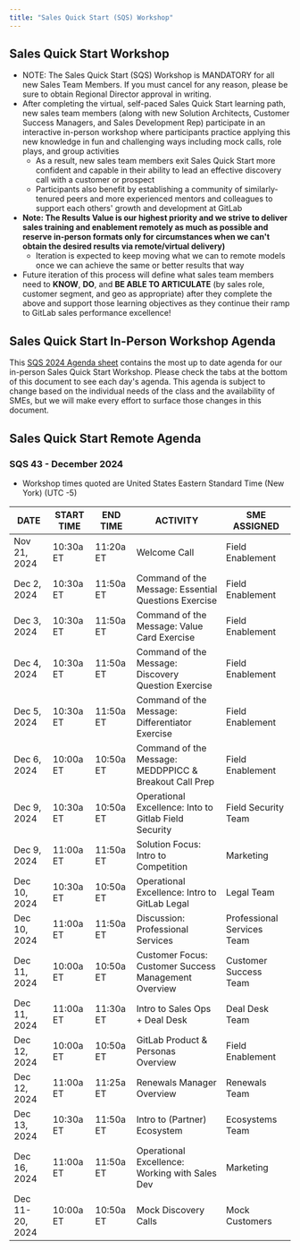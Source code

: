 ```yaml
---
title: "Sales Quick Start (SQS) Workshop"
---
```


## Sales Quick Start Workshop

- NOTE: The Sales Quick Start (SQS) Workshop is MANDATORY for all new Sales Team Members. If you must cancel for any reason, please be sure to obtain Regional Director approval in writing.
- After completing the virtual, self-paced Sales Quick Start learning path, new sales team members (along with new Solution Architects, Customer Success Managers, and Sales Development Rep) participate in an interactive in-person workshop where participants practice applying this new knowledge in fun and challenging ways including mock calls, role plays, and group activities
  - As a result, new sales team members exit Sales Quick Start more confident and capable in their ability to lead an effective discovery call with a customer or prospect
  - Participants also benefit by establishing a community of similarly-tenured peers and more experienced mentors and colleagues to support each others' growth and development at GitLab
- **Note: The Results Value is our highest priority and we strive to deliver sales training and enablement remotely as much as possible and reserve in-person formats only for circumstances when we can't obtain the desired results via remote/virtual delivery)**
  - Iteration is expected to keep moving what we can to remote models once we can achieve the same or better results that way
- Future iteration of this process will define what sales team members need to **KNOW**, **DO**, and **BE ABLE TO ARTICULATE** (by sales role, customer segment, and geo as appropriate) after they complete the above and support those learning objectives as they continue their ramp to GitLab sales performance excellence!

## Sales Quick Start In-Person Workshop Agenda

This [SQS 2024 Agenda sheet](https://docs.google.com/spreadsheets/d/1f64fZCKbrz7JEydEIkUeGZ16nQuLxNgD6RXEM2zEgws/edit?usp=sharing) contains the most up to date agenda for our in-person Sales Quick Start Workshop. Please check the tabs at the bottom of this document to see each day's agenda. This agenda is subject to change based on the individual needs of the class and the availability of SMEs, but we will make every effort to surface those changes in this document.

## Sales Quick Start Remote Agenda

### SQS 43 - December 2024

- Workshop times quoted are United States Eastern Standard Time (New York) (UTC -5)

| DATE | START TIME | END TIME | ACTIVITY | SME ASSIGNED |
|------|------------|----------|----------|--------------|
| Nov 21, 2024 | 10:30a ET | 11:20a ET | Welcome Call | Field Enablement |
| Dec 2, 2024 | 10:30a ET | 11:50a ET | Command of the Message: Essential Questions Exercise | Field Enablement |
| Dec 3, 2024 | 10:30a ET | 11:50a ET | Command of the Message: Value Card Exercise | Field Enablement |
| Dec 4, 2024 | 10:30a ET | 11:50a ET | Command of the Message: Discovery Question Exercise | Field Enablement |
| Dec 5, 2024 | 10:30a ET | 11:50a ET | Command of the Message: Differentiator Exercise | Field Enablement |
| Dec 6, 2024 | 10:00a ET | 10:50a ET | Command of the Message: MEDDPPICC & Breakout Call Prep | Field Enablement |
| Dec 9, 2024 | 10:30a ET | 10:50a ET | Operational Excellence: Into to Gitlab Field Security | Field Security Team |
| Dec 9, 2024 | 11:00a ET | 11:50a ET | Solution Focus: Intro to Competition |  Marketing |
| Dec 10, 2024 | 10:30a ET | 10:50a ET | Operational Excellence: Intro to GitLab Legal | Legal Team |
| Dec 10, 2024 | 11:00a ET | 11:50a ET | Discussion: Professional Services | Professional Services Team |
| Dec 11, 2024 | 10:00a ET | 10:50a ET | Customer Focus: Customer Success Management Overview | Customer Success Team |
| Dec 11, 2024 | 11:00a ET | 11:30a ET | Intro to Sales Ops + Deal Desk | Deal Desk Team |
| Dec 12, 2024 | 10:00a ET | 10:50a ET | GitLab Product & Personas Overview | Field Enablement   |
| Dec 12, 2024 | 11:00a ET | 11:25a ET | Renewals Manager Overview | Renewals Team |
| Dec 13, 2024 | 10:30a ET | 11:50a ET | Intro to (Partner) Ecosystem | Ecosystems Team |
| Dec 16, 2024 | 11:00a ET | 11:50a ET | Operational Excellence: Working with Sales Dev | Marketing |
| Dec 11-20, 2024 | 10:00a ET | 10:50a ET | Mock Discovery Calls | Mock Customers  |
